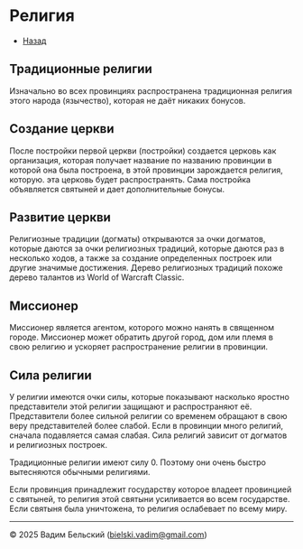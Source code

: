 # Религия 

- [Назад](../README.md)

## Традиционные религии

Изначально во всех провинциях распространена традиционная религия этого народа (язычество), которая не даёт никаких бонусов. 

## Создание церкви

После постройки первой церкви (постройки) создается церковь как организация, которая получает название по названию провинции в которой она была построена, в этой провинции зарождается религия, которую. эта церковь будет распространять. Сама постройка объявляется святыней и дает дополнительные бонусы.

## Развитие церкви

Религиозные традиции (догматы) открываются за очки догматов, которые даются за очки религиозных традиций, которые даются раз в несколько ходов, а также за создание определенных построек или другие значимые достижения. Дерево религиозных традиций похоже дерево талантов из World of Warcraft Classic. 

## Миссионер

Миссионер является агентом, которого можно нанять в священном городе. Миссионер может обратить другой город, дом или племя в свою религию и ускоряет распространение религии в провинции. 

## Сила религии

У религии имеются очки силы, которые показывают насколько яростно представители этой религии защищают и распространяют её. Представители более сильной религии со временем обращают в свою веру представителей более слабой. Если в провинции много религий, сначала подавляется самая слабая. Сила религий зависит от догматов и религиозных построек. 

Традиционные религии имеют силу 0. Поэтому они очень быстро вытесняются обычными религиями.

Если провинция принадлежит государству которое владеет провинцией с святыней, то религия этой святыни усиливается во всем государстве. Если святыня была уничтожена, то религия ослабевает по всему миру.

---
© 2025 Вадим Бельский (bielski.vadim@gmail.com)